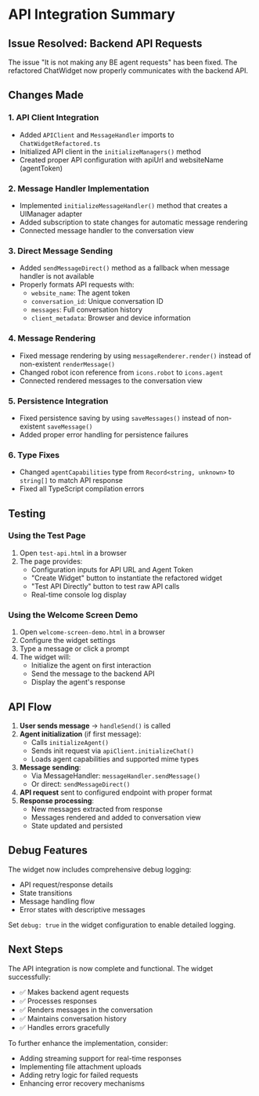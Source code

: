 # API Integration Summary

## Issue Resolved: Backend API Requests

The issue "It is not making any BE agent requests" has been fixed. The refactored ChatWidget now properly communicates with the backend API.

## Changes Made

### 1. **API Client Integration**
   - Added `APIClient` and `MessageHandler` imports to `ChatWidgetRefactored.ts`
   - Initialized API client in the `initializeManagers()` method
   - Created proper API configuration with apiUrl and websiteName (agentToken)

### 2. **Message Handler Implementation**
   - Implemented `initializeMessageHandler()` method that creates a UIManager adapter
   - Added subscription to state changes for automatic message rendering
   - Connected message handler to the conversation view

### 3. **Direct Message Sending**
   - Added `sendMessageDirect()` method as a fallback when message handler is not available
   - Properly formats API requests with:
     - `website_name`: The agent token
     - `conversation_id`: Unique conversation ID
     - `messages`: Full conversation history
     - `client_metadata`: Browser and device information

### 4. **Message Rendering**
   - Fixed message rendering by using `messageRenderer.render()` instead of non-existent `renderMessage()`
   - Changed robot icon reference from `icons.robot` to `icons.agent`
   - Connected rendered messages to the conversation view

### 5. **Persistence Integration**
   - Fixed persistence saving by using `saveMessages()` instead of non-existent `saveMessage()`
   - Added proper error handling for persistence failures

### 6. **Type Fixes**
   - Changed `agentCapabilities` type from `Record<string, unknown>` to `string[]` to match API response
   - Fixed all TypeScript compilation errors

## Testing

### Using the Test Page
1. Open `test-api.html` in a browser
2. The page provides:
   - Configuration inputs for API URL and Agent Token
   - "Create Widget" button to instantiate the refactored widget
   - "Test API Directly" button to test raw API calls
   - Real-time console log display

### Using the Welcome Screen Demo
1. Open `welcome-screen-demo.html` in a browser
2. Configure the widget settings
3. Type a message or click a prompt
4. The widget will:
   - Initialize the agent on first interaction
   - Send the message to the backend API
   - Display the agent's response

## API Flow

1. **User sends message** → `handleSend()` is called
2. **Agent initialization** (if first message):
   - Calls `initializeAgent()`
   - Sends init request via `apiClient.initializeChat()`
   - Loads agent capabilities and supported mime types
3. **Message sending**:
   - Via MessageHandler: `messageHandler.sendMessage()`
   - Or direct: `sendMessageDirect()`
4. **API request** sent to configured endpoint with proper format
5. **Response processing**:
   - New messages extracted from response
   - Messages rendered and added to conversation view
   - State updated and persisted

## Debug Features

The widget now includes comprehensive debug logging:
- API request/response details
- State transitions
- Message handling flow
- Error states with descriptive messages

Set `debug: true` in the widget configuration to enable detailed logging.

## Next Steps

The API integration is now complete and functional. The widget successfully:
- ✅ Makes backend agent requests
- ✅ Processes responses
- ✅ Renders messages in the conversation
- ✅ Maintains conversation history
- ✅ Handles errors gracefully

To further enhance the implementation, consider:
- Adding streaming support for real-time responses
- Implementing file attachment uploads
- Adding retry logic for failed requests
- Enhancing error recovery mechanisms